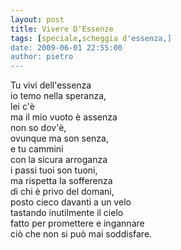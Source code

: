 ```yaml
---
layout: post
title: Vivere D'Essenze
tags: [speciale,scheggia d'essenza,]
date: 2009-06-01 22:55:00
author: pietro
---
```

Tu vivi dell'essenza<br/>io temo nella speranza,<br/>lei c'è<br/>ma il mio vuoto è assenza<br/>non so dov'è,<br/>ovunque ma son senza,<br/>e tu cammini<br/>con la sicura arroganza<br/>i passi tuoi son tuoni,<br/>ma rispetta la sofferenza<br/>di chi è privo del domani,<br/>posto cieco davanti a un velo<br/>tastando inutilmente il cielo<br/>fatto per promettere e ingannare<br/>ciò che non si può mai soddisfare.
